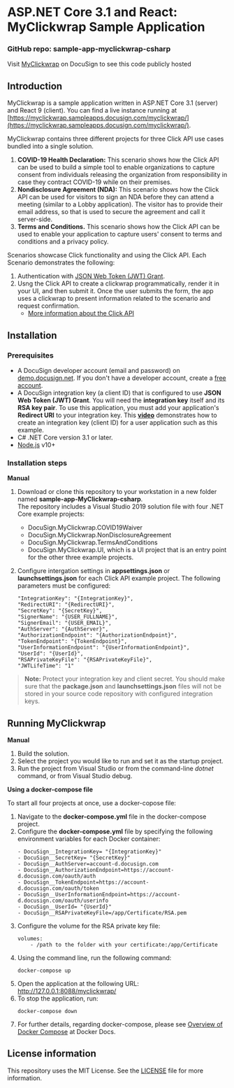 # ASP.NET Core 3.1 and React: MyClickwrap Sample Application

### GitHub repo: sample-app-myclickwrap-csharp
Visit [MyClickwrap](https://myclickwrap.sampleapps.docusign.com/myclickwrap/) on DocuSign to see this code publicly hosted

## Introduction
MyClickwrap is a sample application written in ASP.NET Core 3.1 (server) and React 9 (client). You can find a live instance running at [https://myclickwrap.sampleapps.docusign.com/myclickwrap/](https://myclickwrap.sampleapps.docusign.com/myclickwrap/).

MyClickwrap contains three different projects for three Click API use cases bundled into a single solution.
1. **COVID-19 Health Declaration:** This scenario shows how the Click API can be used to build a simple tool to enable organizations to capture consent from individuals releasing the organization from responsibility in case they contract COVID-19 while on their premises. 
2. **Nondisclosure Agreement (NDA):** This scenario shows how the Click API can be used for visitors to sign an NDA before they can attend a meeting (similar to a Lobby application). The visitor has to provide their email address, so that is used to secure the agreement and call it server-side.
3. **Terms and Conditions.** This scenario shows how the Click API can be used to enable your application to capture users' consent to terms and conditions and a privacy policy.

Scenarios showcase Click functionality and using the Click API. Each Scenario demonstrates the following:

1. Authentication with [JSON Web Token (JWT) Grant](https://developers.docusign.com/platform/auth/jwt/).
2. Usng the Click API to create a clickwrap programmatically, render it in your UI, and then submit it. Once the user submits the form, the app uses a clickwrap to present information related to the scenario and request confirmation.  
    * [More information about the Click API](https://developers.docusign.com/docs/click-api/)

## Installation

### Prerequisites
* A DocuSign developer account (email and password) on [demo.docusign.net](https://demo.docusign.net). If you don't have a developer account, create a [free account](https://go.docusign.com/o/sandbox/).
* A DocuSign integration key (a client ID) that is configured to use **JSON Web Token (JWT) Grant**.
   You will need the **integration key** itself and its **RSA key pair**. To use this application, you must add your application's **Redirect URI** to your integration key. This [**video**](https://www.youtube.com/watch?v=GgDqa7-L0yo) demonstrates how to create an integration key (client ID) for a user application such as this example. 
* C# .NET Core version 3.1 or later.
* [Node.js](https://nodejs.org/) v10+

### Installation steps
**Manual**
1. Download or clone this repository to your workstation in a new folder named **sample-app-MyClickwrap-csharp**.  
The repository includes a Visual Studio 2019 solution file with four .NET Core example projects:  
    * DocuSign.MyClickwrap.COVID19Waiver
    * DocuSign.MyClickwrap.NonDisclosureAgreement
    * DocuSign.MyClickwrap.TermsAndConditions
    * DocuSign.MyClickwrap.UI, which is a UI project that is an entry point for the other three example projects.
3. Configure intergation settings in **appsettings.json** or **launchsettings.json** for each Click API example project.
The following parameters must be configured:

    ```
    "IntegrationKey": "{IntegrationKey}",
    "RedirectURI": "{RedirectURI}",
    "SecretKey": "{SecretKey}",
    "SignerName": "{USER_FULLNAME}",
    "SignerEmail": "{USER_EMAIL}",
    "AuthServer": "{AuthServer}",
    "AuthorizationEndpoint": "{AuthorizationEndpoint}",
    "TokenEndpoint": "{TokenEndpoint}",
    "UserInformationEndpoint": "{UserInformationEndpoint}",
    "UserId": "{UserId}",
    "RSAPrivateKeyFile": "{RSAPrivateKeyFile}",
    "JWTLifeTime": "1"
    ```
> **Note:** Protect your integration key and client secret. You should make sure that the **package.json** and  **launchsettings.json** files will not be stored in your source code repository with configured integration keys.

## Running MyClickwrap
**Manual**
1. Build the solution.
2. Select the project you would like to run and set it as the startup project.
3. Run the project from Visual Studio or from the command-line _dotnet_ command, or from Visual Studio debug.

**Using a docker-compose file**

To start all four projects at once, use a docker-copose file:
1. Navigate to the **docker-compose.yml** file in the docker-compose project.
2. Configure the **docker-compose.yml** file by specifying the following environment variables for each Docker container:  
    ```
    - DocuSign__IntegrationKey= "{IntegrationKey}"
    - DocuSign__SecretKey= "{SecretKey}"
    - DocuSign__AuthServer=account-d.docusign.com
    - DocuSign__AuthorizationEndpoint=https://account-d.docusign.com/oauth/auth 
    - DocuSign__TokenEndpoint=https://account-d.docusign.com/oauth/token
    - DocuSign__UserInformationEndpoint=https://account-d.docusign.com/oauth/userinfo 
    - DocuSign__UserId= "{UserId}"
    - DocuSign__RSAPrivateKeyFile=/app/Certificate/RSA.pem
    ```
3. Configure the volume for the RSA private key file:  
    ```   
    volumes:
        - /path to the folder with your certificate:/app/Certificate 
    ```
4. Using the command line, run the following command:  
    ```
    docker-compose up
    ```
5. Open the application at the following URL: http://127.0.0.1:8088/myclickwrap/
6. To stop the application, run:  
    ```
    docker-compose down
    ```
7. For further details, regarding docker-compose, please see [Overview of Docker Compose](https://docs.docker.com/compose/) at Docker Docs.

## License information
This repository uses the MIT License. See the [LICENSE](./LICENSE) file for more information.
